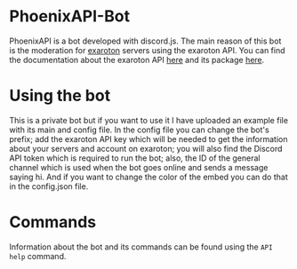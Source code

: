 # PhoenixAPI-Bot
PhoenixAPI is a bot developed with discord.js. The main reason of this bot is the moderation for [exaroton](https://exaroton.com/) servers using the exaroton API.
You can find the documentation about the exaroton API [here](https://support.exaroton.com/hc/en-us/articles/360011926177-API-documentation) and its package [here](https://www.npmjs.com/package/exaroton).

# Using the bot
This is a private bot but if you want to use it I have uploaded an example file with its main and config file.
In the config file you can change the bot's prefix; add the exaroton API key which will be needed to get the information about your servers and account on exaroton; you will also find the Discord API token which is required to run the bot; also, the ID of the general channel which is used when the bot goes online and sends a message saying hi. And if you want to change the color of the embed you can do that in the config.json file.

# Commands
Information about the bot and its commands can be found using the `API help` command. 
